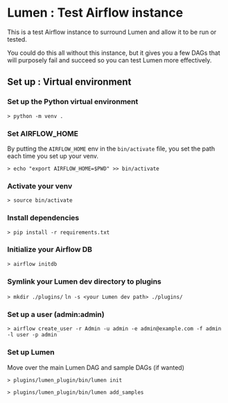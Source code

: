 
# Lumen : Test Airflow instance
This is a test Airflow instance to surround Lumen and allow it to be run or tested.

You could do this all without this instance, but it gives you a few DAGs that will purposely fail and succeed
so you can test Lumen more effectively.

## Set up : Virtual environment

### Set up the Python virtual environment
`> python -m venv .`

### Set AIRFLOW_HOME
By putting the `AIRFLOW_HOME` env in the `bin/activate` file, you set the path each time you set up your venv.

`> echo "export AIRFLOW_HOME=$PWD" >> bin/activate`

### Activate your venv
`> source bin/activate`

### Install dependencies
`> pip install -r requirements.txt`

### Initialize your Airflow DB
`> airflow initdb`

### Symlink your Lumen dev directory to plugins
`> mkdir ./plugins/`
`ln -s <your Lumen dev path> ./plugins/`

### Set up a user (admin:admin)

`> airflow create_user -r Admin -u admin -e admin@example.com -f admin -l user -p admin`

### Set up Lumen
Move over the main Lumen DAG and sample DAGs (if wanted)

`> plugins/lumen_plugin/bin/lumen init`

`> plugins/lumen_plugin/bin/lumen add_samples`